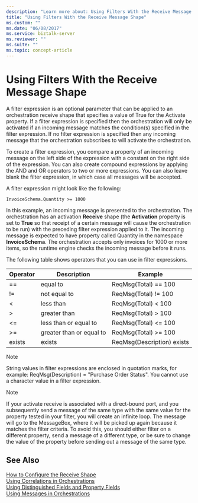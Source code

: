 ```yaml
---
description: "Learn more about: Using Filters With the Receive Message Shape"
title: "Using Filters With the Receive Message Shape"
ms.custom: ""
ms.date: "06/08/2017"
ms.service: biztalk-server
ms.reviewer: ""
ms.suite: ""
ms.topic: concept-article
---
```

# Using Filters With the Receive Message Shape
A filter expression is an optional parameter that can be applied to an orchestration receive shape that specifies a value of True for the Activate property. If a filter expression is specified then the orchestration will only be activated if an incoming message matches the condition(s) specified in the filter expression. If no filter expression is specified then any incoming message that the orchestration subscribes to will activate the orchestration.  
  
 To create a filter expression, you compare a property of an incoming message on the left side of the expression with a constant on the right side of the expression. You can also create compound expressions by applying the AND and OR operators to two or more expressions. You can also leave blank the filter expression, in which case all messages will be accepted.  
  
 A filter expression might look like the following:  
  
```  
InvoiceSchema.Quantity >= 1000  
```  
  
 In this example, an incoming message is presented to the orchestration. The orchestration has an activation **Receive** shape (the **Activation** property is set to **True** so that receipt of a certain message will cause the orchestration to be run) with the preceding filter expression applied to it. The incoming message is expected to have property called Quantity in the namespace **InvoiceSchema**. The orchestration accepts only invoices for 1000 or more items, so the runtime engine checks the incoming message before it runs.  
  
 The following table shows operators that you can use in filter expressions.  
  
|Operator|Description|Example|  
|--------------|-----------------|-------------|  
|==|equal to|ReqMsg(Total) == 100|  
|!=|not equal to|ReqMsg(Total) != 100|  
|<|less than|ReqMsg(Total) \< 100|  
|>|greater than|ReqMsg(Total) > 100|  
|<=|less than or equal to|ReqMsg(Total) \<= 100|  
|>=|greater than or equal to|ReqMsg(Total) >= 100|  
|exists|exists|ReqMsg(Description) exists|  
  
> [!NOTE]
>  String values in filter expressions are enclosed in quotation marks, for example: ReqMsg(Description) = "Purchase Order Status". You cannot use a character value in a filter expression.  
  
> [!NOTE]
>  If your activate receive is associated with a direct-bound port, and you subsequently send a message of the same type with the same value for the property tested in your filter, you will create an infinite loop. The message will go to the MessageBox, where it will be picked up again because it matches the filter criteria. To avoid this, you should either filter on a different property, send a message of a different type, or be sure to change the value of the property before sending out a message of the same type.  
  
## See Also  
 [How to Configure the Receive Shape](../core/how-to-configure-the-receive-shape.md)   
 [Using Correlations in Orchestrations](../core/using-correlations-in-orchestrations.md)   
 [Using Distinguished Fields and Property Fields](../core/using-distinguished-fields-and-property-fields.md)   
 [Using Messages in Orchestrations](../core/using-messages-in-orchestrations.md)
